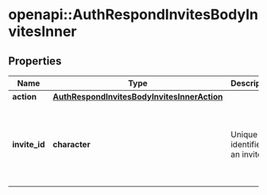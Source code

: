 # openapi::AuthRespondInvitesBodyInvitesInner


## Properties
Name | Type | Description | Notes
------------ | ------------- | ------------- | -------------
**action** | [**AuthRespondInvitesBodyInvitesInnerAction**](AuthRespondInvitesBody_invites_inner_action.md) |  | 
**invite_id** | **character** | Unique identifier of an invite. | [Pattern: ^\\d+$] [Max. length: 25] [Min. length: 1] 


